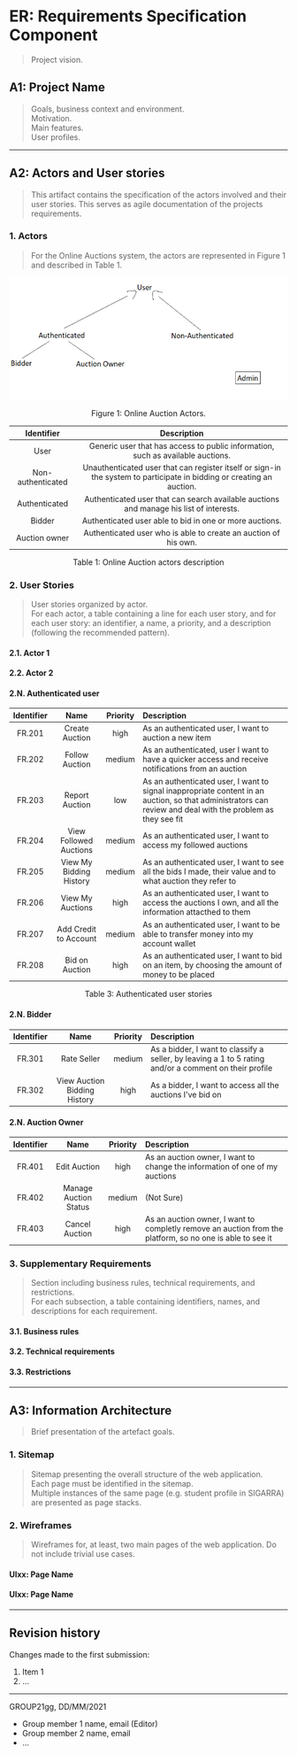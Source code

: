 # ER: Requirements Specification Component

> Project vision.

## A1: Project Name

> Goals, business context and environment.  
> Motivation.  
> Main features.  
> User profiles.


---


## A2: Actors and User stories

> This artifact contains the specification of the actors involved and their user stories. This serves as agile documentation of the projects requirements.


### 1. Actors

> For the Online Auctions system, the actors are represented in Figure 1 and described in Table 1.

![plot](./figure1.png)
<center> Figure 1: Online Auction Actors. </center>




| Identifier        | Description |
|      :---:        |    :---:    |
| User              | Generic user that has access to public information, such as available auctions.|
| Non-authenticated | Unauthenticated user that can register itself or sign-in the system to participate in bidding or creating an auction.|
|   Authenticated   | Authenticated user that can search available auctions and manage his list of interests.|
|      Bidder       | Authenticated user able to bid in one or more auctions.|
|   Auction owner   | Authenticated user who is able to create an auction of his own.|

<center> Table 1: Online Auction actors description </center>




### 2. User Stories

> User stories organized by actor.  
> For each actor, a table containing a line for each user story, and for each user story: an identifier, a name, a priority, and a description (following the recommended pattern).

#### 2.1. Actor 1

#### 2.2. Actor 2

#### 2.N. Authenticated user

| Identifier |               Name              | Priority | Description |
|   :---:    |              :---:              |   :---:  |:---    |
|   FR.201   |      Create Auction      |   high   | As an authenticated user, I want to auction a new item|
|   FR.202   |     Follow Auction  |  medium  | As an authenticated, user I want to have a quicker access and receive notifications from an auction
|   FR.203   |     Report Auction  |  low  | As an authenticated user, I want to signal inappropriate content in an auction, so that administrators can review and deal with the problem as they see fit
|   FR.204   | View Followed Auctions |   medium   | As an authenticated user, I want to access my followed auctions
|   FR.205   |          View My Bidding History         |   medium   | As an authenticated user, I want to see all the bids I made, their value and to what auction they refer to
|   FR.206   |          View My Auctions         |   high   | As an authenticated user, I want to access the auctions I own, and all the information attacthed to them
|   FR.207   |          Add Credit to Account        |   medium   |As an authenticated user, I want to be able to transfer money into my account wallet
|   FR.208   |          Bid on Auction        |   high   | As an authenticated user, I want to  bid on an item, by choosing the amount of money to be placed
<center> Table 3: Authenticated user stories </center>

#### 2.N. Bidder
| Identifier |               Name              | Priority | Description |
|   :---:    |              :---:              |   :---:  |:---    |
|   FR.301   |      Rate Seller     |   medium   | As a bidder, I want to classify a seller, by leaving a 1 to 5 rating and/or a comment on their profile|
|   FR.302   |     View Auction Bidding History  |  high  | As a bidder, I want to access all the auctions I've bid on

#### 2.N. Auction Owner
| Identifier |               Name              | Priority | Description |
|   :---:    |              :---:              |   :---:  |:---    |
|   FR.401   |     Edit Auction    |   high   | As an auction owner, I want to change the information of one of my auctions|
|   FR.402   |     Manage Auction Status |  medium  | (Not Sure)
|   FR.403   |     Cancel Auction  |  high  | As an auction owner, I want to completly remove an auction from the platform, so no one is able to see it

### 3. Supplementary Requirements

> Section including business rules, technical requirements, and restrictions.  
> For each subsection, a table containing identifiers, names, and descriptions for each requirement.

#### 3.1. Business rules

#### 3.2. Technical requirements

#### 3.3. Restrictions


---


## A3: Information Architecture

> Brief presentation of the artefact goals.


### 1. Sitemap

> Sitemap presenting the overall structure of the web application.  
> Each page must be identified in the sitemap.  
> Multiple instances of the same page (e.g. student profile in SIGARRA) are presented as page stacks.


### 2. Wireframes

> Wireframes for, at least, two main pages of the web application.
> Do not include trivial use cases.


#### UIxx: Page Name

#### UIxx: Page Name


---


## Revision history

Changes made to the first submission:
1. Item 1
1. ...

***
GROUP21gg, DD/MM/2021

* Group member 1 name, email (Editor)
* Group member 2 name, email
* ...